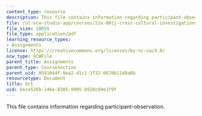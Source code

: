 ```yaml
---
content_type: resource
description: This file contains information regarding participant-observation.
file: /ol-ocw-studio-app/courses/21a-801j-cross-cultural-investigations-technology-and-development-fall-2012/bece526b146e83859905b550c69e1f9f_MIT21A_801JF12_ObserAssi.pdf
file_size: 28655
file_type: application/pdf
learning_resource_types:
- Assignments
license: https://creativecommons.org/licenses/by-nc-sa/4.0/
ocw_type: OCWFile
parent_title: Assignments
parent_type: CourseSection
parent_uid: 0591044f-9ea2-d1c1-1f32-6670b11d0a6b
resourcetype: Document
title: Oct
uid: bece526b-146e-8385-9905-b550c69e1f9f
---
```

This file contains information regarding participant-observation.